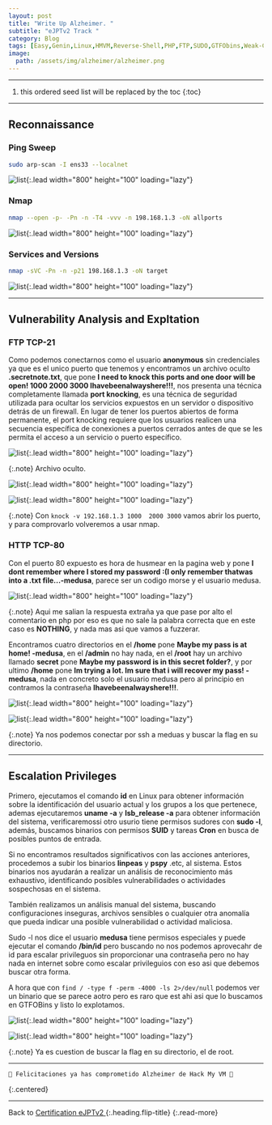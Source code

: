 ```yaml
---
layout: post
title: "Write Up Alzheimer. "
subtitle: "eJPTv2 Track "
category: Blog
tags: [Easy,Genin,Linux,HMVM,Reverse-Shell,PHP,FTP,SUDO,GTFObins,Weak-Credentials,Reconnaissance,Buffer-Overflow,Ghidra,Steganography,Protocols,Fuzzing-Web,Port-Knocking,eJPTv2]
image:
  path: /assets/img/alzheimer/alzheimer.png
---
```


***

<!--more-->

1. this ordered seed list will be replaced by the toc
{:toc}

***

## Reconnaissance


### Ping Sweep


```bash
sudo arp-scan -I ens33 --localnet
```

![list](/assets/img/alzheimer/1.png){:.lead width="800" height="100" loading="lazy"}


### Nmap


```bash
nmap --open -p- -Pn -n -T4 -vvv -n 198.168.1.3 -oN allports
```


![list](/assets/img/alzheimer/2.png){:.lead width="800" height="100" loading="lazy"}



### Services and Versions

```bash
nmap -sVC -Pn -n -p21 198.168.1.3 -oN target
```

![list](/assets/img/alzheimer/3.png){:.lead width="800" height="100" loading="lazy"}


***

## Vulnerability Analysis and Expltation


### FTP TCP-21


Como podemos conectarnos como el usuario **anonymous** sin credenciales ya que es el unico puerto que tenemos y encontramos un archivo oculto **.secretnote.txt**, que pone **I need to knock this ports and one door will be open! 1000 2000 3000 Ihavebeenalwayshere!!!**, nos presenta una técnica completamente llamada **port knocking**, es una técnica de seguridad utilizada para ocultar los servicios expuestos en un servidor o dispositivo detrás de un firewall. En lugar de tener los puertos abiertos de forma permanente, el port knocking requiere que los usuarios realicen una secuencia específica de conexiones a puertos cerrados antes de que se les permita el acceso a un servicio o puerto específico.



![list](/assets/img/alzheimer/5.png){:.lead width="800" height="100" loading="lazy"}


{:.note}
Archivo oculto.


![list](/assets/img/alzheimer/8.png){:.lead width="800" height="100" loading="lazy"}



![list](/assets/img/alzheimer/6.png){:.lead width="800" height="100" loading="lazy"}


{:.note}
Con `knock -v 192.168.1.3 1000  2000 3000` vamos abrir los puerto, y para comprovarlo volveremos a usar nmap.


### HTTP TCP-80

Con el puerto 80 expuesto  es hora de  husmear en la pagina web y pone **I dont remember where I stored my password :(I only remember thatwas into a .txt file...-medusa<!---. --- - .... .. -. --. -->**, parece ser un codigo morse y el usuario medusa.



![list](/assets/img/alzheimer/7.7.png){:.lead width="800" height="100" loading="lazy"}


{:.note}
Aqui me salian la respuesta extraña ya que pase por alto  el comentario en php por eso es que no sale la palabra correcta que en este caso es **NOTHING**, y nada mas asi que vamos a fuzzerar.


Encontramos cuatro directorios en el **/home** pone **Maybe my pass is at home! -medusa**, en el **/admin** no hay nada, en el **/root** hay un archivo llamado **secret** pone **Maybe my password is in this secret folder?**, y por ultimo **/home** pone **Im trying a lot. Im sure that i will recover my pass! -medusa**, nada en concreto solo el usuario medusa pero al principio en contramos la contraseña **Ihavebeenalwayshere!!!**.


![list](/assets/img/alzheimer/7.7.png){:.lead width="800" height="100" loading="lazy"}


![list](/assets/img/alzheimer/9.png){:.lead width="800" height="100" loading="lazy"}



{:.note}
Ya nos podemos conectar por ssh a meduas y buscar la flag en su directorio.


***

## Escalation Privileges


Primero, ejecutamos el comando **id** en Linux para obtener información sobre la identificación del usuario actual y los grupos a los que pertenece, ademas ejecutaremos **uname -a** y **lsb_release -a** para obtener información del sistema, verificaremossi otro usurio tiene permisos sudores con **sudo -l**, además, buscamos binarios con permisos **SUID** y tareas **Cron** en busca de posibles puntos de entrada. 


Si no encontramos resultados significativos con las acciones anteriores, procedemos a subir los binarios **linpeas** y **pspy** .etc, al sistema. Estos binarios nos ayudarán a realizar un análisis de reconocimiento más exhaustivo, identificando posibles vulnerabilidades o actividades sospechosas en el sistema.


También realizamos un análisis manual del sistema, buscando configuraciones inseguras, archivos sensibles o cualquier otra anomalía que pueda indicar una posible vulnerabilidad o actividad maliciosa.


Sudo -l nos dice  el usuario **medusa** tiene permisos especiales y puede ejecutar el comando **/bin/id** pero buscando no nos podemos aprovecahr de id para escalar privileguos sin proporcionar una contraseña pero no hay nada en internet sobre como escalar privileguios con eso asi que debemos buscar otra forma.


A hora que con `find / -type f -perm -4000 -ls 2>/dev/null` podemos ver un binario que se parece aotro pero es raro que est ahi asi que lo buscamos en GTFOBins y listo lo explotamos.


![list](/assets/img/alzheimer/11.1.png){:.lead width="800" height="100" loading="lazy"}


![list](/assets/img/alzheimer/12.png){:.lead width="800" height="100" loading="lazy"}


{:.note}
Ya es cuestion de buscar la flag en su directorio, el de root.


***

```bash
🎉 Felicitaciones ya has comprometido Alzheimer de Hack My VM 🎉
```
{:.centered}

***

Back to [Certification eJPTv2 ](2023-06-02-Road-to-eJPTv2.md){:.heading.flip-title}
{:.read-more}
